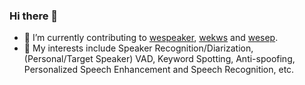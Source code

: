 ### Hi there 👋

- 🔭 I’m currently contributing to [wespeaker](https://github.com/wenet-e2e/wespeaker), [wekws](https://github.com/wenet-e2e/wekws) and [wesep](https://github.com/wenet-e2e/wesep).
- 🌱 My interests include Speaker Recognition/Diarization, (Personal/Target Speaker) VAD, Keyword Spotting, Anti-spoofing, Personalized Speech Enhancement and Speech Recognition, etc.

<!--
![JiJiJiang's GitHub stats](https://github-readme-stats.vercel.app/api?username=JiJiJiang&count_private=true&show_icons=true&include_all_commits=true)
-->

<!--
[![Top Langs](https://github-readme-stats.vercel.app/api/top-langs/?username=JiJiJiang&layout=compact&hide=java)](https://github.com/anuraghazra/github-readme-stats)
-->
